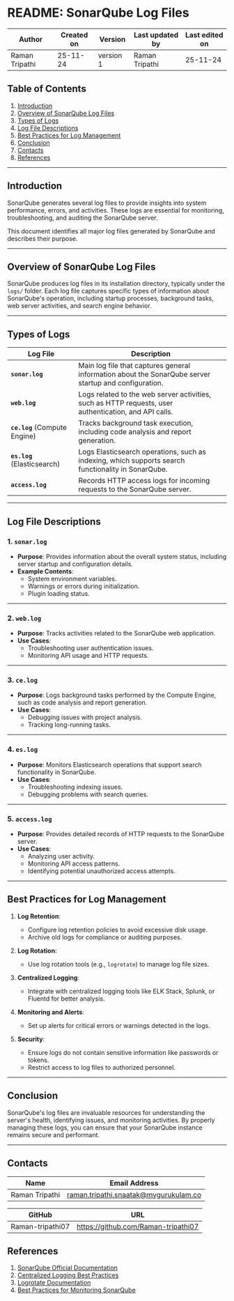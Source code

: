 # README: SonarQube Log Files

  | Author        | Created on | Version | Last updated by | Last edited on |
  |-------------|---------|-------------|-------------|---------|
  | Raman Tripathi | 25-11-24 | version 1 | Raman Tripathi | 25-11-24 |

## Table of Contents

1. [Introduction](#introduction)  
2. [Overview of SonarQube Log Files](#overview-of-sonarqube-log-files)  
3. [Types of Logs](#types-of-logs)  
4. [Log File Descriptions](#log-file-descriptions)  
5. [Best Practices for Log Management](#best-practices-for-log-management)  
6. [Conclusion](#conclusion)
7. [Contacts](#contacts) 
8. [References](#references)

---

## Introduction

SonarQube generates several log files to provide insights into system performance, errors, and activities. These logs are essential for monitoring, troubleshooting, and auditing the SonarQube server.

This document identifies all major log files generated by SonarQube and describes their purpose.

---

## Overview of SonarQube Log Files

SonarQube produces log files in its installation directory, typically under the `logs/` folder. Each log file captures specific types of information about SonarQube's operation, including startup processes, background tasks, web server activities, and search engine behavior.

---

## Types of Logs

| **Log File**             | **Description**                                                                 |
|---------------------------|---------------------------------------------------------------------------------|
| **`sonar.log`**           | Main log file that captures general information about the SonarQube server startup and configuration. |
| **`web.log`**             | Logs related to the web server activities, such as HTTP requests, user authentication, and API calls. |
| **`ce.log`** (Compute Engine) | Tracks background task execution, including code analysis and report generation.                 |
| **`es.log`** (Elasticsearch) | Logs Elasticsearch operations, such as indexing, which supports search functionality in SonarQube. |
| **`access.log`**          | Records HTTP access logs for incoming requests to the SonarQube server.                            |

---

## Log File Descriptions

### 1. **`sonar.log`**  
- **Purpose**: Provides information about the overall system status, including server startup and configuration details.  
- **Example Contents**:  
  - System environment variables.  
  - Warnings or errors during initialization.  
  - Plugin loading status.  

---

### 2. **`web.log`**  
- **Purpose**: Tracks activities related to the SonarQube web application.  
- **Use Cases**:  
  - Troubleshooting user authentication issues.  
  - Monitoring API usage and HTTP requests.  

---

### 3. **`ce.log`**  
- **Purpose**: Logs background tasks performed by the Compute Engine, such as code analysis and report generation.  
- **Use Cases**:  
  - Debugging issues with project analysis.  
  - Tracking long-running tasks.  

---

### 4. **`es.log`**  
- **Purpose**: Monitors Elasticsearch operations that support search functionality in SonarQube.  
- **Use Cases**:  
  - Troubleshooting indexing issues.  
  - Debugging problems with search queries.  

---

### 5. **`access.log`**  
- **Purpose**: Provides detailed records of HTTP requests to the SonarQube server.  
- **Use Cases**:  
  - Analyzing user activity.  
  - Monitoring API access patterns.  
  - Identifying potential unauthorized access attempts.  

---

## Best Practices for Log Management

1. **Log Retention**:  
   - Configure log retention policies to avoid excessive disk usage.  
   - Archive old logs for compliance or auditing purposes.  

2. **Log Rotation**:  
   - Use log rotation tools (e.g., `logrotate`) to manage log file sizes.  

3. **Centralized Logging**:  
   - Integrate with centralized logging tools like ELK Stack, Splunk, or Fluentd for better analysis.  

4. **Monitoring and Alerts**:  
   - Set up alerts for critical errors or warnings detected in the logs.  

5. **Security**:  
   - Ensure logs do not contain sensitive information like passwords or tokens.  
   - Restrict access to log files to authorized personnel.  

---

## Conclusion

SonarQube's log files are invaluable resources for understanding the server's health, identifying issues, and monitoring activities. By properly managing these logs, you can ensure that your SonarQube instance remains secure and performant.

---

## Contacts

| Name| Email Address      |
|-----|--------------------------|
| Raman Tripathi | raman.tripathi.snaatak@mygurukulam.co |

| GitHub | URL |
|----------|---------|
|  Raman-tripathi07  |  https://github.com/Raman-tripathi07 |


## References

1. [SonarQube Official Documentation](https://docs.sonarqube.org/)  
2. [Centralized Logging Best Practices](https://www.elastic.co/what-is/elk-stack)  
3. [Logrotate Documentation](https://linux.die.net/man/8/logrotate)  
4. [Best Practices for Monitoring SonarQube](https://www.sonarsource.com/)  

